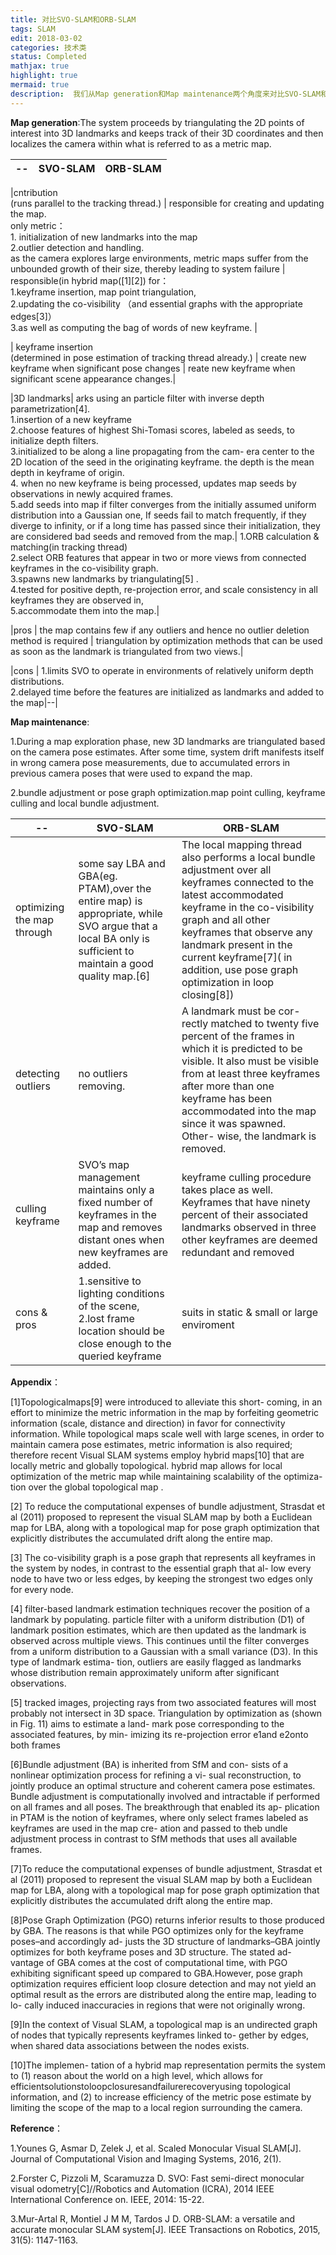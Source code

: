 ```yaml
---
title: 对比SVO-SLAM和ORB-SLAM
tags: SLAM
edit: 2018-03-02
categories: 技术类
status: Completed
mathjax: true
highlight: true
mermaid: true
description:  我们从Map generation和Map maintenance两个角度来对比SVO-SLAM和ORB-SLAM。
---
```


**Map generation**:The system proceeds by triangulating the 2D points of interest into 3D landmarks and keeps track of their 3D coordinates and then localizes the camera within what is referred to as a metric map. 

|--| SVO-SLAM| ORB-SLAM|
| --- | --- | --- |

|cntribution<br>(runs parallel to the tracking thread.) | responsible for creating and updating the map.<br>only metric：<br>1. initialization of new landmarks into the map <br>2.outlier detection and handling. <br>as the camera explores large environments, metric maps suffer from the unbounded growth of their size, thereby leading to system failure | responsible(in hybrid map([1][2]) for：<br>1.keyframe insertion, map point triangulation,<br>2.updating the co-visibility （and essential graphs with the appropriate edges[3]）<br>3.as well as computing the bag of words of new keyframe. |

| keyframe insertion<br>(determined in pose estimation of tracking thread already.) | create new keyframe when significant pose changes | reate new keyframe when significant scene appearance changes.|

|3D landmarks| arks using an particle filter with inverse depth parametrization[4].<br>1.insertion of a new keyframe<br>2.choose features of highest Shi-Tomasi scores, labeled as seeds, to initialize depth filters. <br>3.initialized to be along a line propagating from the cam- era center to the 2D location of the seed in the originating keyframe.  the depth is the mean depth in keyframe of origin.<br>4. when no new keyframe is being processed,  updates map seeds by observations in newly acquired frames.<br>5.add seeds into map if filter converges from the initially assumed uniform distribution into a Gaussian one, If seeds fail to match frequently, if they diverge to infinity, or if a long time has passed since their initialization, they are considered bad seeds and removed from the map.| 1.ORB calculation & matching(in tracking thread)<br>2.select ORB features that appear in two or more views from connected keyframes in the co-visibility graph.<br>3.spawns new landmarks by triangulating[5] .<br>4.tested for positive depth, re-projection error, and scale consistency in all keyframes they are observed in,<br>5.accommodate them into the map.|

|pros | the map contains few if any outliers and hence no outlier deletion method is required | triangulation by optimization methods that can be used as soon as the landmark is triangulated from two views.|

|cons | 1.limits SVO to operate in environments of relatively uniform depth distributions. <br> 2.delayed time before the features are initialized as landmarks and added to the map|--|

 **Map maintenance**:

1.During a map exploration phase, new 3D landmarks are triangulated based on the camera pose estimates. After some time, system drift manifests itself in wrong camera pose measurements, due to accumulated errors in previous camera poses that were used to expand the map.

2.bundle adjustment or pose graph optimization.map point culling, keyframe culling and local bundle adjustment.

|--| SVO-SLAM| ORB-SLAM|
| --- | --- | --- |
|optimizing the map through | some say LBA and GBA(eg. PTAM),over the entire map) is appropriate, while SVO argue that a local BA only is sufficient to maintain a good quality map.[6]| The local mapping thread also performs a local bundle adjustment over all keyframes connected to the latest accommodated keyframe in the co-visibility graph and all other keyframes that observe any landmark present in the current keyframe[7]( in addition, use pose graph optimization in loop closing[8])|
|detecting  outliers| no outliers removing.| A landmark must be cor- rectly matched to twenty five percent of the frames in which it is predicted to be visible. It also must be visible from at least three keyframes after more than one keyframe has been accommodated into the map since it was spawned. Other- wise, the landmark is removed.|
|culling keyframe| SVO’s map management maintains only a fixed number of keyframes in the map and removes distant ones when new keyframes are added. | keyframe culling procedure takes place as well. Keyframes that have ninety percent of their associated landmarks observed in three other keyframes are deemed redundant and removed|
|cons & pros|1.sensitive to lighting conditions of the scene, <br> 2.lost frame location should be close enough to the queried keyframe|suits in static & small or large enviroment|

**Appendix**：

[1]Topologicalmaps[9] were introduced to alleviate this short- coming, in an effort to minimize the metric information in the map by forfeiting geometric information (scale, distance and direction) in favor for connectivity information.
While topological maps scale well with large scenes, in order to maintain camera pose estimates, metric information is also required;  therefore recent Visual SLAM systems employ hybrid maps[10] that are locally metric and globally topological. hybrid map allows for local optimization of the metric map while maintaining scalability of the optimiza- tion over the global topological map .

[2] To reduce the computational expenses of bundle adjustment, Strasdat et al (2011) proposed to represent the visual SLAM map by both a Euclidean map for LBA, along with a topological map for pose graph optimization that explicitly distributes the accumulated drift along the entire map.

[3] The co-visibility graph is a pose graph that represents all keyframes in the system by nodes, in contrast to the essential graph that al- low every node to have two or less edges, by keeping the strongest two edges only for every node.

[4] filter-based landmark estimation techniques recover the position of a landmark by populating. particle filter with a uniform distribution (D1) of landmark position estimates, which are then updated as the landmark is observed across multiple views. This continues until the filter converges from a uniform distribution to a Gaussian with a small variance (D3). In this type of landmark estima- tion, outliers are easily flagged as landmarks whose distribution remain approximately uniform after significant observations.

[5] tracked images, projecting rays from two associated features will most probably not intersect in 3D space. Triangulation by optimization as (shown in Fig. 11) aims to estimate a land- mark pose corresponding to the associated features, by min- imizing its re-projection error e1and e2onto both frames

[6]Bundle adjustment (BA) is inherited from SfM and con- sists of a nonlinear optimization process for refining a vi- sual reconstruction, to jointly produce an optimal structure and coherent camera pose estimates. Bundle adjustment is computationally involved and intractable if performed on all frames and all poses. The breakthrough that enabled its ap- plication in PTAM is the notion of keyframes, where only select frames labeled as keyframes are used in the map cre- ation and passed to theb undle adjustment process in contrast to SfM methods that uses all available frames.

[7]To reduce the computational expenses of bundle adjustment, Strasdat et al (2011) proposed to represent the visual SLAM map by both a Euclidean map for LBA, along with a topological map for pose graph optimization that explicitly distributes the accumulated drift along the entire map.

[8]Pose Graph Optimization (PGO) returns inferior results to those produced by GBA. The reasons is that while PGO optimizes only for the keyframe poses–and accordingly ad- justs the 3D structure of landmarks–GBA jointly optimizes for both keyframe poses and 3D structure. The stated ad- vantage of GBA comes at the cost of computational time, with PGO exhibiting significant speed up compared to GBA.However, pose graph optimization requires efficient loop closure detection and may not yield an optimal result as the errors are distributed along the entire map, leading to lo- cally induced inaccuracies in regions that were not originally wrong.

[9]In the context of Visual SLAM, a topological map is an undirected graph of nodes that typically represents keyframes linked to- gether by edges, when shared data associations between the nodes exists.

[10]The implemen- tation of a hybrid map representation permits the system to (1) reason about the world on a high level, which allows for efficientsolutionstoloopclosuresandfailurerecoveryusing topological information, and (2) to increase efficiency of the metric pose estimate by limiting the scope of the map to a local region surrounding the camera.

**Reference**：

1.Younes G, Asmar D, Zelek J, et al. Scaled Monocular Visual SLAM[J]. Journal of Computational Vision and Imaging Systems, 2016, 2(1).

2.Forster C, Pizzoli M, Scaramuzza D. SVO: Fast semi-direct monocular visual odometry[C]//Robotics and Automation (ICRA), 2014 IEEE International Conference on. IEEE, 2014: 15-22.

3.Mur-Artal R, Montiel J M M, Tardos J D. ORB-SLAM: a versatile and accurate monocular SLAM system[J]. IEEE Transactions on Robotics, 2015, 31(5): 1147-1163.


